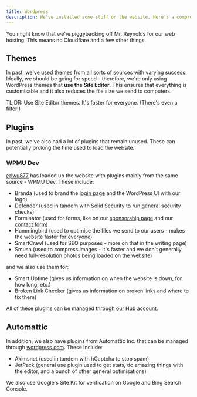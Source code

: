```yaml
---
title: Wordpress
description: We've installed some stuff on the website. Here's a comprehensive list on what you're in for.
---
```


You might know that we're piggybacking off Mr. Reynolds for our web hosting. This means no Cloudflare and a few other things. 

## Themes
In past, we've used themes from all sorts of sources with varying success. Ideally, we should be going for speed - therefore, we're only using
WordPress themes that **use the Site Editor**. This ensures that everything is customisable and it also reduces the file size we send to computers.

TL;DR: Use Site Editor themes. It's faster for everyone. (There's even a filter!)

## Plugins
In past, we've also had a lot of plugins that remain unused. These can potentially prolong the time used to load the website.

### WPMU Dev
[@lwu877](https://github.com/lwu877) has loaded up the website with plugins mainly from the same source - WPMU Dev. These include:
- Branda (used to brand the [login page](https://wireclippers.org/wp-login.php) and the WordPress UI with our logo)
- Defender (used in tandem with Solid Security to run general security checks)
- Forminator (used for forms, like on our [sponsorship page](https://wireclippers.org/sponsor-us) and our [contact form](https://wireclippers.org/contact-us))
- Hummingbird (used to optimise the files we send to our users - makes the website faster for everyone)
- SmartCrawl (used for SEO purposes - more on that in the writing page)
- Smush (used to compress images - it's faster and we don't generally need full-resolution photos being loaded on the website)

and we also use them for:
- Smart Uptime (gives us information on when the website is down, for how long, etc.)
- Broken Link Checker (gives us information on broken links and where to fix them)

All of these plugins can be managed through [our Hub account](https://wpmudev.com/hub2).

## Automattic
In addition, we also have plugins from Automattic Inc. that can be managed through [wordpress.com](https://wordpress.com). These include:
- Akimsnet (used in tandem with hCaptcha to stop spam)
- JetPack (general use plugin used to get stats, do amazing things with the editor, and a bunch of other general optimisations)

We also use Google's Site Kit for verification on Google and Bing Search Console. 
